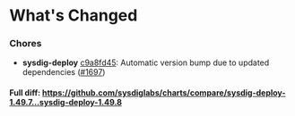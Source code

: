# What's Changed

### Chores
- **sysdig-deploy** [c9a8fd45](https://github.com/sysdiglabs/charts/commit/c9a8fd45e6ec38ddd98f84154b4d46eb2213f60b): Automatic version bump due to updated dependencies ([#1697](https://github.com/sysdiglabs/charts/issues/1697))
#### Full diff: https://github.com/sysdiglabs/charts/compare/sysdig-deploy-1.49.7...sysdig-deploy-1.49.8
